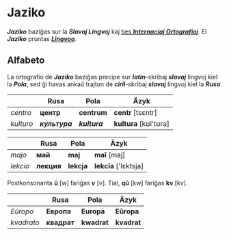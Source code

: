 # Jaziko

***Jaziko*** baziĝas sur la ***Slavaj Lingvoj*** kaj [ties ***Internaciaj Ortografioj***](slavaj/README.md). El ***Jaziko*** pruntas [***Lingvoo***](linguo.md).

## Alfabeto

La ortografio de ***Jaziko*** baziĝas precipe sur ***latin***-skribaj ***slavaj*** lingvoj kiel la ***Pola***, sed ĝi havas ankaŭ trajton de ***ciril***-skribaj ***slavaj*** lingvoj kiel la ***Rusa***.

| | Rusa | Pola | Äzyk |
|-|-|-|-|
| *centro* | **центр** | **centrum** | **centr** [tsɛntr] |
| *kulturo* | ***культура*** | ***kultura*** | **kultura** [kʊl'tʊra] |

| | Rusa | Pola | Äzyk |
|-|-|-|-|
| *majo* | **май** | **maj** | **maĭ** [maj] |
| *lekcio* | **лекция** | **lekcja** | **lekcĭa** ['lɛktsja] |

Postkonsonanta **ŭ** [w] fariĝas **v** [v]. Tial, **qŭ** [kw] fariĝas **kv** [kv].

| | Rusa | Pola | Äzyk |
|-|-|-|-|
| *Eŭropo* | **Европа** | **Europa** | **Eŭropa** |
| *kvadrato* | **квадрат** | **kwadrat** | **kvadrat** |
